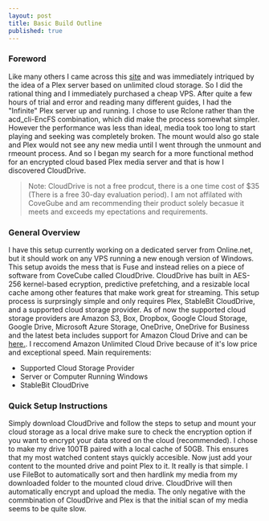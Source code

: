 ```yaml
---
layout: post
title: Basic Build Outline
published: true
---
```

### Foreword
Like many others I came across this [site](https://amc.ovh/ "Automated Media Center") and was immediately intriqued by the idea of a Plex server based on unlimited cloud storage. So I did the rational thing and I immediately purchased a cheap VPS. After quite a few hours of trial and error and reading many different guides, I had the "Infinite" Plex server up and running. I chose to use Rclone rather than the acd_cli-EncFS combination, which did make the process somewhat simpler. However the performance was less than ideal, media took too long to start playing and seeking was completely broken. The mount would also go stale and Plex would not see any new media until I went through the unmount and rmeount process. And so I began my search for a more functional method for an encrypted cloud based Plex media server and that is how I discovered CloudDrive.    
     
      
>Note: CloudDrive is not a free prodcut, there is a one time cost of $35 (There is a free 30-day evaluation period). I am not affilated with CoveGube and am recommending their product solely becasue it meets and exceeds my epectations and requirements.  

### General Overview
I have this setup currently working on a dedicated server from Online.net, but it should work on any VPS running a new enough version of Windows. This setup avoids the mess that is Fuse and instead relies on a piece of software from CoveCube called CloudDrive. CloudDrive has built in AES-256 kernel-based ecryption, predictive prefetching, and a resizable local cache among other features that make work great for streaming. This setup process is surprsingly simple and only requires Plex, StableBit CloudDrive, and a supported cloud storage provider. As of now the supported cloud storage providers are Amazon S3, Box, Dropbox, Google Cloud Storage, Google Drive, Microsoft Azure Storage, OneDrive, OneDrive for Business and the latest beta includes support for Amazon Cloud Drive and can be [here.](http://dl.covecube.com/CloudDriveWindows/beta/download/?C=M;O=D). I reccomend Amazon Unlimited Cloud Drive because of it's low price and exceptional speed.
Main requirements:
    
* Supported Cloud Storage Provider
* Server or Computer Running Windows
* StableBit CloudDrive   
     
### Quick Setup Instructions
Simply download CloudDrive and follow the steps to setup and mount your cloud storage as a local drive make sure to check the encryption option if you want to encrypt your data stored on the cloud (recommended). I chose to make my drive 100TB paired with a local cache of 50GB. This ensures that my most watched content stays quickly accesible. Now just add your content to the mounted drive and point Plex to it. It really is that simple. I use FileBot to automatically sort and then hardlink my media from my downloaded folder to the mounted cloud drive. CloudDrive will then automatically encrypt and upload the media. The only negative with the commbination of CloudDrive and Plex is that the initial scan of my media seems to be quite slow.
